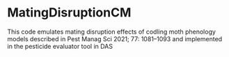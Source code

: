 # MatingDisruptionCM
This code emulates mating disruption effects of codling moth phenology models described in Pest Manag Sci 2021; 77: 1081–1093 and implemented in the pesticide evaluator tool in DAS
